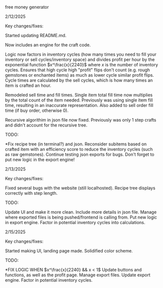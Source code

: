free money generator


2/12/2025

Key changes/fixes:

Started updating README.md.

Now includes an engine for the craft code.

Logic now factors in inventory cycles (how many times you need to fill your inventory or sell cycles/inventory space) and divides profit per hour by the exponential function $x^\frac{x}{2240}$ where $x$ is the number of inventory cycles.
Ensures that high cycle high "profit" flips don't count (e.g. rough gemstones or enchanted items) as much as lower cycle similar profit flips.
Cycle times are calculated by the sell cycles, which is how many times an item is crafted an hour.

Remodeled sell time and fill times.
Single item total fill time now multiplies by the total count of the item needed.
Previously was using single item fill time, resulting in an inaccurate representation.
Also added to sell order fill time (if buy order, otherwise 0).

Recursive algorithim in json file now fixed.
Previously was only 1 step crafts and didn't account for the recursive tree.

TODO:

*Fix recipe tree (in terminal?) and json.
Reconsider subitems based on crafted item with an efficiency score to reduce the inventory cycles (such as raw gemstones).
Continue testing json exports for bugs.
Don't forget to put new logic in the export engine!

2/13/2025

Key changes/fixes:

Fixed several bugs with the website (still localhosted).
Recipe tree displays correctly with step length.

TODO:

Update UI and make it more clean.
Include more details in json file.
Manage where exported files is being pushed/frontend is calling from.
Put new logic in export engine.
Factor in potential inventory cycles into calculations.

2/15/2025

Key changes/fixes:

Started making UI, landing page made. 
Solidified color scheme.

TODO:

*FIX LOGIC WHEN $x^\frac{x}{2240} && x < 1$
Update buttons and functions, as well as the profit page.
Manage export files.
Update export engine.
Factor in potential inventory cycles.